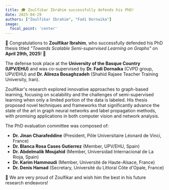 ```yaml
---
title: 🎓 Zoulfikar Ibrahim successfully defends his PhD!
date: 2025-04-29
authors: ["Zoulfikar Ibrahim", "Fadi Dornaika"]
image:
  focal_point: 'center'
---
```


🎉 Congratulations to **Zoulfikar Ibrahim**, who successfully defended his PhD thesis titled _"Towards Scalable Semi-supervised Learning on Graphs"_ on **April 29th, 2025**! 🎉

<!--more-->

The defense took place at the **University of the Basque Country (UPV/EHU)** and was co-supervised by **Dr. Fadi Dornaika** (CVPD group, UPV/EHU) and **Dr. Alireza Bosaghzadeh** (Shahid Rajaee Teacher Training University, Iran).

Zoulfikar's research explored innovative approaches to graph-based learning, focusing on scalability and the challenges of semi-supervised learning when only a limited portion of the data is labeled. His thesis proposed novel techniques and frameworks that significantly advance the state of the art in graph neural networks and label propagation methods, with promising applications in both computer vision and network analysis.

The PhD evaluation committee was composed of:

- **Dr. Jinan Charafeddine** (President, Pôle Universitaire Léonard de Vinci, France)  
- **Dr. Blanca Rosa Cases Gutierrez** (Member, UPV/EHU, Spain)  
- **Dr. Abdelmalik Moujahid** (Member, Universidad Internacional de La Rioja, Spain)  
- **Dr. Karim Hammoudi** (Member, Université de Haute-Alsace, France)  
- **Dr. Denis Hamad** (Secretary, Université du Littoral Côte d'Opale, France)  

👏 We are very proud of Zoulfikar and wish him the best in his future research endeavors!
